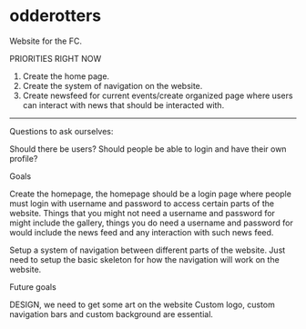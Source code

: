 # odderotters

Website for the FC. 

PRIORITIES RIGHT NOW

1. Create the home page.
2. Create the system of navigation on the website.
3. Create newsfeed for current events/create organized page where users can interact with news that should be interacted with.
------------------------------------------------------------------------------
Questions to ask ourselves: 

Should there be users?
Should people be able to login and have their own profile?

Goals

Create the homepage, the homepage should be a login page where people must login with username and password to access certain parts of the website. Things that you might not need a username and password for might include the gallery, things you do need a username and password for would include the news feed and any interaction with such news feed.

Setup a system of navigation between different parts of the website. Just need to setup the basic skeleton for how the navigation will work on the website.

Future goals

DESIGN, we need to get some art on the website
Custom logo, custom navigation bars and custom background are essential.
